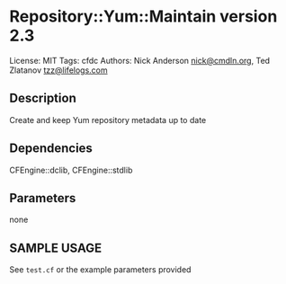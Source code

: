 # Repository::Yum::Maintain version 2.3

License: MIT
Tags: cfdc
Authors: Nick Anderson <nick@cmdln.org>, Ted Zlatanov <tzz@lifelogs.com>

## Description
Create and keep Yum repository metadata up to date

## Dependencies
CFEngine::dclib, CFEngine::stdlib

## Parameters
none

## SAMPLE USAGE
See `test.cf` or the example parameters provided

